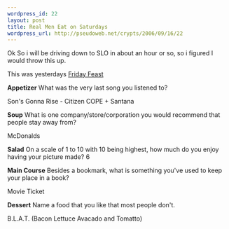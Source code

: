 ```yaml
--- 
wordpress_id: 22
layout: post
title: Real Men Eat on Saturdays
wordpress_url: http://pseudoweb.net/crypts/2006/09/16/22
---
```

Ok So i will be driving down to SLO in about an hour or so, so i figured I would throw this up.

This was yesterdays <a href="http://fridaysfeast.blogspot.com/2006/09/feast-one-hundred-eleven.html">Friday Feast</a>

<strong>Appetizer</strong>
What was the very last song you listened to?

Son's Gonna Rise - Citizen COPE + Santana

<strong>Soup</strong>
What is one company/store/corporation you would recommend that people stay away from?

McDonalds

<strong>Salad</strong>
On a scale of 1 to 10 with 10 being highest, how much do you enjoy having your picture made?
6

<strong>Main Course</strong>
Besides a bookmark, what is something you've used to keep your place in a book?

Movie Ticket

<strong>Dessert</strong>
Name a food that you like that most people don't.

B.L.A.T. (Bacon Lettuce Avacado and Tomatto)
